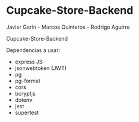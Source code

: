 # Cupcake-Store-Backend
Javier Garín - Marcos Quinteros - Rodrigo Aguirre

Cupcake-Store-Backend

Dependencias a usar:
- express JS
- jsonwebtoken (JWT)
- pg
- pg-format
- cors
- bcryptjs
- dotenv
- jest
- supertest
